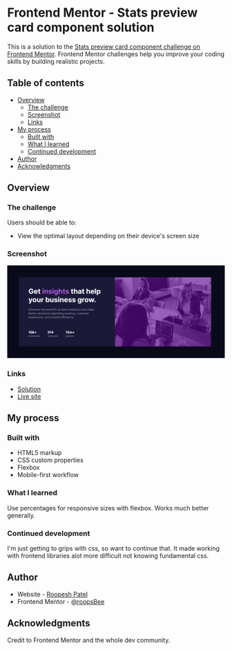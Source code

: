 # Frontend Mentor - Stats preview card component solution

This is a solution to the [Stats preview card component challenge on Frontend Mentor](https://www.frontendmentor.io/challenges/stats-preview-card-component-8JqbgoU62). Frontend Mentor challenges help you improve your coding skills by building realistic projects.

## Table of contents

- [Overview](#overview)
  - [The challenge](#the-challenge)
  - [Screenshot](#screenshot)
  - [Links](#links)
- [My process](#my-process)
  - [Built with](#built-with)
  - [What I learned](#what-i-learned)
  - [Continued development](#continued-development)
- [Author](#author)
- [Acknowledgments](#acknowledgments)

## Overview

### The challenge

Users should be able to:

- View the optimal layout depending on their device's screen size

### Screenshot

![screenshot](./images/card.png)

### Links

- [Solution](https://eager-lichterman-613109.netlify.app/)
- [Live site](https://eager-lichterman-613109.netlify.app/)

## My process

### Built with

- HTML5 markup
- CSS custom properties
- Flexbox
- Mobile-first workflow

### What I learned

Use percentages for responsive sizes with flexbox. Works much better generally.

### Continued development

I'm just getting to grips with css, so want to continue that. It made working with frontend libraries alot more difficult not knowing fundamental css.

## Author

- Website - [Roopesh Patel](https://www.RoopeshPatel.com)
- Frontend Mentor - [@roopsBee](https://www.frontendmentor.io/profile/roopsBee)

## Acknowledgments

Credit to Frontend Mentor and the whole dev community.
